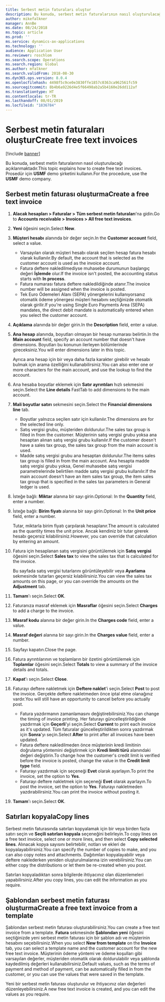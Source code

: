 ```yaml
---
title: Serbest metin faturaları oluştur
description: Bu konuda, serbest metin faturalarının nasıl oluşturulacağı açıklanmaktadır.
author: mikefalkner
manager: AnnBe
ms.date: 08/24/2018
ms.topic: article
ms.prod: ''
ms.service: dynamics-ax-applications
ms.technology: ''
audience: Application User
ms.reviewer: roschlom
ms.search.scope: Operations
ms.search.region: Global
ms.author: mfalkner
ms.search.validFrom: 2018-08-30
ms.dyn365.ops.version: 8.0.4
ms.openlocfilehash: 4498f5c9ce0e3830ffe1857c0363ca962561fc59
ms.sourcegitcommit: 8b4b6a9226d4e5f66498ab2a5b4160e26dd112af
ms.translationtype: HT
ms.contentlocale: tr-TR
ms.lasthandoff: 08/01/2019
ms.locfileid: "1836784"
---
```

# <a name="create-free-text-invoices"></a><span data-ttu-id="cca95-103">Serbest metin faturaları oluştur</span><span class="sxs-lookup"><span data-stu-id="cca95-103">Create free text invoices</span></span>

[!include [banner](../includes/banner.md)]

<span data-ttu-id="cca95-104">Bu konuda, serbest metin faturalarının nasıl oluşturulacağı açıklanmaktadır.</span><span class="sxs-lookup"><span data-stu-id="cca95-104">This topic explains how to create free text invoices.</span></span> <span data-ttu-id="cca95-105">Prosedür için **USMF** demo şirketini kullanın.</span><span class="sxs-lookup"><span data-stu-id="cca95-105">For the procedure, use the **USMF** demo company.</span></span>

## <a name="create-a-free-text-invoice"></a><span data-ttu-id="cca95-106">Serbest metin faturası oluşturma</span><span class="sxs-lookup"><span data-stu-id="cca95-106">Create a free text invoice</span></span>

1. <span data-ttu-id="cca95-107">**Alacak hesapları \> Faturalar \> Tüm serbest metin faturaları**'na gidin.</span><span class="sxs-lookup"><span data-stu-id="cca95-107">Go to **Accounts receivable \> Invoices \> All free text invoices**.</span></span>
2. <span data-ttu-id="cca95-108">**Yeni** öğesini seçin.</span><span class="sxs-lookup"><span data-stu-id="cca95-108">Select **New**.</span></span>
3. <span data-ttu-id="cca95-109">**Müşteri hesabı** alanında bir değer seçin.</span><span class="sxs-lookup"><span data-stu-id="cca95-109">In the **Customer account** field, select a value.</span></span>

    * <span data-ttu-id="cca95-110">Varsayılan olarak müşteri hesabı olarak seçilen hesap fatura hesabı olarak kullanılır.</span><span class="sxs-lookup"><span data-stu-id="cca95-110">By default, the account that is selected as the customer account is used as the invoice account.</span></span>
    * <span data-ttu-id="cca95-111">Fatura deftere nakledilmediyse muhasebe durumunun başlangıç değeri **İşlemde** olur.</span><span class="sxs-lookup"><span data-stu-id="cca95-111">If the invoice isn't posted, the accounting status starts with **In process**.</span></span>
    * <span data-ttu-id="cca95-112">Fatura numarası fatura deftere nakledildiğinde atanır.</span><span class="sxs-lookup"><span data-stu-id="cca95-112">The invoice number will be assigned when the invoice is posted.</span></span>
    * <span data-ttu-id="cca95-113">Tek Euro Ödemeleri Alanı (SEPA) yönergelerini kullanıyorsanız otomatik ödeme yönergesi müşteri hesabını seçtiğinizde otomatik olarak girilir.</span><span class="sxs-lookup"><span data-stu-id="cca95-113">If you're using Single Euro Payments Area (SEPA) mandates, the direct debit mandate is automatically entered when you select the customer account.</span></span>

4. <span data-ttu-id="cca95-114">**Açıklama** alanında bir değer girin.</span><span class="sxs-lookup"><span data-stu-id="cca95-114">In the **Description** field, enter a value.</span></span>
5. <span data-ttu-id="cca95-115">**Ana hesap** alanında, boyutları olmayan bir hesap numarası belirtin.</span><span class="sxs-lookup"><span data-stu-id="cca95-115">In the **Main account** field, specify an account number that doesn't have dimensions.</span></span> <span data-ttu-id="cca95-116">Boyutları bu konunun ilerleyen bölümlerinde gireceksiniz.</span><span class="sxs-lookup"><span data-stu-id="cca95-116">You will enter dimensions later in this topic.</span></span>

    <span data-ttu-id="cca95-117">Ayrıca ana hesap için bir veya daha fazla karakter girebilir ve hesabı bulmak için arama özelliğini kullanabilirsiniz.</span><span class="sxs-lookup"><span data-stu-id="cca95-117">You can also enter one or more characters for the main account, and use the lookup to find the account.</span></span>

6. <span data-ttu-id="cca95-118">Ana hesaba boyutlar eklemek için **Satır ayrıntıları** hızlı sekmesini seçin.</span><span class="sxs-lookup"><span data-stu-id="cca95-118">Select the **Line details** FastTab to add dimensions to the main account.</span></span>
7. <span data-ttu-id="cca95-119">**Mali boyutlar satırı** sekmesini seçin.</span><span class="sxs-lookup"><span data-stu-id="cca95-119">Select the **Financial dimensions line** tab.</span></span>

    * <span data-ttu-id="cca95-120">Boyutlar yalnızca seçilen satır için kullanılır.</span><span class="sxs-lookup"><span data-stu-id="cca95-120">The dimensions are for the selected line only.</span></span>
    * <span data-ttu-id="cca95-121">Satış vergisi grubu, müşteriden doldurulur.</span><span class="sxs-lookup"><span data-stu-id="cca95-121">The sales tax group is filled in from the customer.</span></span> <span data-ttu-id="cca95-122">Müşterinin satış vergisi grubu yoksa ana hesaptan alınan satış vergisi grubu kullanılır.</span><span class="sxs-lookup"><span data-stu-id="cca95-122">If the customer doesn't have a sales tax group, the sales tax group from the main account is used.</span></span>
    * <span data-ttu-id="cca95-123">Madde satış vergisi grubu ana hesaptan doldurulur.</span><span class="sxs-lookup"><span data-stu-id="cca95-123">The items sales tax group is filled in from the main account.</span></span> <span data-ttu-id="cca95-124">Ana hesapta madde satış vergisi grubu yoksa, Genel muhasebe satış vergisi parametrelerinde belirtilen madde satış vergisi grubu kullanılır.</span><span class="sxs-lookup"><span data-stu-id="cca95-124">If the main account doesn't have an item sales tax group, the item sales tax group that is specified in the sales tax parameters in General ledger is used.</span></span>

8. <span data-ttu-id="cca95-125">İsteğe bağlı: **Miktar** alanına bir sayı girin.</span><span class="sxs-lookup"><span data-stu-id="cca95-125">Optional: In the **Quantity** field, enter a number.</span></span>
9. <span data-ttu-id="cca95-126">İsteğe bağlı: **Birim fiyatı** alanına bir sayı girin.</span><span class="sxs-lookup"><span data-stu-id="cca95-126">Optional: In the **Unit price** field, enter a number.</span></span>

    <span data-ttu-id="cca95-127">Tutar, miktarla birim fiyatı çarpılarak hesaplanır.</span><span class="sxs-lookup"><span data-stu-id="cca95-127">The amount is calculated as the quantity times the unit price.</span></span> <span data-ttu-id="cca95-128">Ancak kendiniz bir tutar girerek hesabı geçersiz kılabilirsiniz.</span><span class="sxs-lookup"><span data-stu-id="cca95-128">However, you can override that calculation by entering an amount.</span></span>

10. <span data-ttu-id="cca95-129">Fatura için hesaplanan satış vergisini görüntülemek için **Satış vergisi** öğesini seçin.</span><span class="sxs-lookup"><span data-stu-id="cca95-129">Select **Sales tax** to view the sales tax that is calculated for the invoice.</span></span>

    <span data-ttu-id="cca95-130">Bu sayfada satış vergisi tutarlarını görüntüleyebilir veya **Ayarlama** sekmesinde tutarları geçersiz kılabilirsiniz.</span><span class="sxs-lookup"><span data-stu-id="cca95-130">You can view the sales tax amounts on this page, or you can override the amounts on the **Adjustment** tab.</span></span>

11. <span data-ttu-id="cca95-131">**Tamam**'ı seçin.</span><span class="sxs-lookup"><span data-stu-id="cca95-131">Select **OK**.</span></span>
12. <span data-ttu-id="cca95-132">Faturanıza masraf eklemek için **Masraflar** öğesini seçin.</span><span class="sxs-lookup"><span data-stu-id="cca95-132">Select **Charges** to add a charge to the invoice.</span></span>
13. <span data-ttu-id="cca95-133">**Masraf kodu** alanına bir değer girin.</span><span class="sxs-lookup"><span data-stu-id="cca95-133">In the **Charges code** field, enter a value.</span></span>
14. <span data-ttu-id="cca95-134">**Masraf değeri** alanına bir sayı girin.</span><span class="sxs-lookup"><span data-stu-id="cca95-134">In the **Charges value** field, enter a number.</span></span>
15. <span data-ttu-id="cca95-135">Sayfayı kapatın.</span><span class="sxs-lookup"><span data-stu-id="cca95-135">Close the page.</span></span>
16. <span data-ttu-id="cca95-136">Fatura ayrıntılarının ve toplamların bir özetini görüntülemek için **Toplamlar** öğesini seçin.</span><span class="sxs-lookup"><span data-stu-id="cca95-136">Select **Totals** to view a summary of the invoice details and totals.</span></span>
17. <span data-ttu-id="cca95-137">**Kapat**'ı seçin.</span><span class="sxs-lookup"><span data-stu-id="cca95-137">Select **Close**.</span></span>
18. <span data-ttu-id="cca95-138">Faturayı deftere nakletmek için **Deftere naklet**'i seçin.</span><span class="sxs-lookup"><span data-stu-id="cca95-138">Select **Post** to post the invoice.</span></span> <span data-ttu-id="cca95-139">Gerçekte deftere nakletmeden önce iptal etme olanağınız vardır.</span><span class="sxs-lookup"><span data-stu-id="cca95-139">You will still have an opportunity to cancel before you actually post.</span></span>

    * <span data-ttu-id="cca95-140">Fatura yazdırmanın zamanlamasını değiştirebilirsiniz.</span><span class="sxs-lookup"><span data-stu-id="cca95-140">You can change the timing of invoice printing.</span></span> <span data-ttu-id="cca95-141">Her faturayı güncelleştirildiğinde yazdırmak için **Geçerli**'yi seçin.</span><span class="sxs-lookup"><span data-stu-id="cca95-141">Select **Current** to print each invoice as it's updated.</span></span> <span data-ttu-id="cca95-142">Tüm faturalar güncelleştirildikten sonra yazdırmak için **Sonra**'yı seçin.</span><span class="sxs-lookup"><span data-stu-id="cca95-142">Select **After** to print after all invoices have been updated.</span></span>
    * <span data-ttu-id="cca95-143">Fatura deftere nakledilmeden önce müşterinin kredi limitinin doğrulama yöntemini değiştirmek için **Kredi limiti türü** alanındaki değeri değiştirin.</span><span class="sxs-lookup"><span data-stu-id="cca95-143">To change how the customer's credit limit is verified before the invoice is posted, change the value in the **Credit limit type** field.</span></span>
    * <span data-ttu-id="cca95-144">Faturayı yazdırmak için seçeneği **Evet** olarak ayarlayın.</span><span class="sxs-lookup"><span data-stu-id="cca95-144">To print the invoice, set the option to **Yes**.</span></span>
    * <span data-ttu-id="cca95-145">Faturayı deftere nakletmek için seçeneği **Evet** olarak ayarlayın.</span><span class="sxs-lookup"><span data-stu-id="cca95-145">To post the invoice, set the option to **Yes**.</span></span> <span data-ttu-id="cca95-146">Faturayı nakletmeden yazdırabilirsiniz.</span><span class="sxs-lookup"><span data-stu-id="cca95-146">You can print the invoice without posting it.</span></span>

19. <span data-ttu-id="cca95-147">**Tamam**'ı seçin.</span><span class="sxs-lookup"><span data-stu-id="cca95-147">Select **OK**.</span></span>

## <a name="copy-lines"></a><span data-ttu-id="cca95-148">Satırları kopyala</span><span class="sxs-lookup"><span data-stu-id="cca95-148">Copy lines</span></span>
<span data-ttu-id="cca95-149">Serbest metin faturasında satırları kopyalamak için bir veya birden fazla satırı seçin ve **Seçili satırları kopyala** seçeneğini belirleyin.</span><span class="sxs-lookup"><span data-stu-id="cca95-149">To copy lines on a free text invoice, select one or more lines, and then select **Copy selected lines**.</span></span> <span data-ttu-id="cca95-150">Alınacak kopya sayısını belirtebilir, notları ve ekleri de kopyalayabilirsiniz.</span><span class="sxs-lookup"><span data-stu-id="cca95-150">You can specify the number of copies to make, and you can also copy notes and attachments.</span></span> <span data-ttu-id="cca95-151">Dağıtımları kopyalayabilir veya deftere naklederken yeniden oluşturulmalarına izin verebilirsiniz.</span><span class="sxs-lookup"><span data-stu-id="cca95-151">You can either copy the distributions or let them be re-created when you post.</span></span>

<span data-ttu-id="cca95-152">Satırları kopyaladıktan sonra bilgilerde ihtiyacınız olan düzenlemeleri yapabilirsiniz.</span><span class="sxs-lookup"><span data-stu-id="cca95-152">After you copy lines, you can edit the information as you require.</span></span>

## <a name="create-a-free-text-invoice-from-a-template"></a><span data-ttu-id="cca95-153">Şablondan serbest metin faturası oluşturma</span><span class="sxs-lookup"><span data-stu-id="cca95-153">Create a free text invoice from a template</span></span>
<span data-ttu-id="cca95-154">Şablondan serbest metin faturası oluşturabilirsiniz.</span><span class="sxs-lookup"><span data-stu-id="cca95-154">You can create a free text invoice from a template.</span></span> <span data-ttu-id="cca95-155">**Fatura** sekmesinde **Şablondan yeni** öğesini seçtiğinizde yeni serbest metin faturası için bir şablon adı ve müşterinin hesabını seçebilirsiniz.</span><span class="sxs-lookup"><span data-stu-id="cca95-155">When you select **New from template** on the **Invoice** tab, you can select a template name and the customer account for the new free text invoice.</span></span> <span data-ttu-id="cca95-156">Müşterinin ödeme yöntemi ve ödeme koşulları gibi varsayılan değerler, müşteriden otomatik olarak doldurulabilir veya şablonda kaydedilmiş değerleri kullanabilirsiniz.</span><span class="sxs-lookup"><span data-stu-id="cca95-156">Default values, such as the terms of payment and method of payment, can be automatically filled in from the customer, or you can use the values that were saved in the template.</span></span>

<span data-ttu-id="cca95-157">Yeni bir serbest metin faturası oluşturulur ve ihtiyacınız olan değerleri düzenleyebilirsiniz.</span><span class="sxs-lookup"><span data-stu-id="cca95-157">A new free text invoice is created, and you can edit the values as you require.</span></span>
